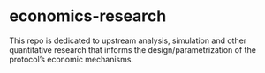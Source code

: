 # economics-research
This repo is dedicated to upstream analysis, simulation and other quantitative research that informs the design/parametrization of the protocol’s economic mechanisms.
